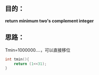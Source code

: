 ## 目的：
**return minimum two's complement integer**

## 思路：
Tmin=1000000....，可以直接移位

```c
int tmin(){
    return (1<<31);
}
```
